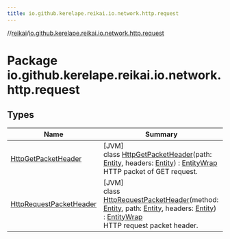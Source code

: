```yaml
---
title: io.github.kerelape.reikai.io.network.http.request
---
```

//[reikai](../../index.html)/[io.github.kerelape.reikai.io.network.http.request](index.html)



# Package io.github.kerelape.reikai.io.network.http.request



## Types


| Name | Summary |
|---|---|
| [HttpGetPacketHeader](-http-get-packet-header/index.html) | [JVM]<br>class [HttpGetPacketHeader](-http-get-packet-header/index.html)(path: [Entity](../io.github.kerelape.reikai.core/-entity/index.html), headers: [Entity](../io.github.kerelape.reikai.core/-entity/index.html)) : [EntityWrap](../io.github.kerelape.reikai.core/-entity-wrap/index.html)<br>HTTP packet of GET request. |
| [HttpRequestPacketHeader](-http-request-packet-header/index.html) | [JVM]<br>class [HttpRequestPacketHeader](-http-request-packet-header/index.html)(method: [Entity](../io.github.kerelape.reikai.core/-entity/index.html), path: [Entity](../io.github.kerelape.reikai.core/-entity/index.html), headers: [Entity](../io.github.kerelape.reikai.core/-entity/index.html)) : [EntityWrap](../io.github.kerelape.reikai.core/-entity-wrap/index.html)<br>HTTP request packet header. |

